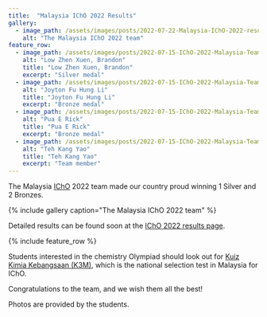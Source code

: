 ```yaml
---
title:  "Malaysia IChO 2022 Results"
gallery:
  - image_path: /assets/images/posts/2022-07-22-Malaysia-IChO-2022-results/icho-results-2022.jpeg
    alt: "The Malaysia IChO 2022 team"
feature_row:
  - image_path: /assets/images/posts/2022-07-15-IChO-2022-Malaysia-Team/brandon.jpeg
    alt: "Low Zhen Xuen, Brandon"
    title: "Low Zhen Xuen, Brandon"
    excerpt: "Silver medal"
  - image_path: /assets/images/posts/2022-07-15-IChO-2022-Malaysia-Team/joyton.jpg
    alt: "Joyton Fu Hung Li"
    title: "Joyton Fu Hung Li"
    excerpt: "Bronze medal"
  - image_path: /assets/images/posts/2022-07-15-IChO-2022-Malaysia-Team/rick.jpeg
    alt: "Pua E Rick"
    title: "Pua E Rick"
    excerpt: "Bronze medal"
  - image_path: /assets/images/posts/2022-07-15-IChO-2022-Malaysia-Team/kang-yao.jpg
    alt: "Teh Kang Yao"
    title: "Teh Kang Yao"
    excerpt: "Team member"
---
```


The Malaysia [IChO](/icho) 2022 team made our country proud winning 1 Silver and 2 Bronzes.

{% include gallery caption="The Malaysia IChO 2022 team" %}

Detailed results can be found soon at the [IChO 2022 results page](https://icho2022.cn/23252/list.htm).

{% include feature_row %}

Students interested in the chemistry Olympiad should look out for [Kuiz Kimia Kebangsaan (K3M)](/K3M-2022-registration/), which is the national selection test in Malaysia for IChO.

Congratulations to the team, and we wish them all the best!

Photos are provided by the students.